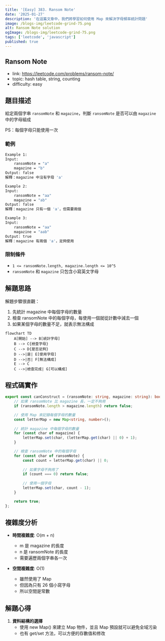 ```yaml
---
title: '[Easy] 383. Ransom Note'
date: '2025-01-27'
description: '在這篇文章中，我們將學習如何使用 Map 來解決字母頻率統計問題'
image: /blogs-img/leetcode-grind-75.png
alt: Ransom Note solution
ogImage: /blogs-img/leetcode-grind-75.png
tags: ['leetcode', 'javascript']
published: true
---
```


## Ransom Note

- link: https://leetcode.com/problems/ransom-note/
- topic: hash table, string, counting
- difficulty: easy

## 題目描述

給定兩個字串 `ransomNote` 和 `magazine`，判斷 `ransomNote` 是否可以由 `magazine` 中的字母組成

PS：每個字母只能使用一次

### 範例

```bash
Example 1:
Input: 
    ransomNote = "a"
    magazine = "b"
Output: false
解釋：magazine 中沒有字母 'a'

Example 2:
Input:
    ransomNote = "aa"
    magazine = "ab"
Output: false
解釋：magazine 只有一個 'a'，但需要兩個

Example 3:
Input:
    ransomNote = "aa"
    magazine = "aab"
Output: true
解釋：magazine 有兩個 'a'，足夠使用
```

### 限制條件

- `1 <= ransomNote.length, magazine.length <= 10^5`
- `ransomNote` 和 `magazine` 只包含小寫英文字母

## 解題思路

解題步驟很直觀：

1. 先統計 magazine 中每個字母的數量
2. 檢查 ransomNote 中的每個字母，每使用一個就從計數中減去一個
3. 如果某個字母的數量不足，就表示無法構成

```mermaid
flowchart TD
    A[開始] --> B[統計字母]
    B --> C{檢查字母}
    C --> D{是否足夠}
    D -->|是| E[使用字母]
    D -->|否| F[無法構成]
    E --> C
    C -->|檢查完成| G[可以構成]
```

## 程式碼實作

```typescript
export const canConstruct = (ransomNote: string, magazine: string): boolean => {
    // 如果 ransomNote 比 magazine 長，一定不夠用
    if (ransomNote.length > magazine.length) return false;

    // 使用 Map 來記錄每個字母的數量
    const letterMap = new Map<string, number>();
    
    // 統計 magazine 中每個字母的數量
    for (const char of magazine) {
        letterMap.set(char, (letterMap.get(char) || 0) + 1);
    }

    // 檢查 ransomNote 中的每個字母
    for (const char of ransomNote) {
        const count = letterMap.get(char) || 0;
        
        // 如果字母不夠用了
        if (count === 0) return false;
        
        // 使用一個字母
        letterMap.set(char, count - 1);
    }

    return true;
};
```

## 複雜度分析

- **時間複雜度**: O(m + n)
  - m 是 magazine 的長度
  - n 是 ransomNote 的長度
  - 需要遍歷兩個字串各一次

- **空間複雜度**: O(1)
  - 雖然使用了 Map
  - 但因為只有 26 個小寫字母
  - 所以空間是常數

## 解題心得

1. **資料結構的選擇**
    - 使用 new Map() 來建立 Map 物件，並且 Map 預設就可以避免全域污染
    - 也有 get/set 方法，可以方便的存數值和修改
